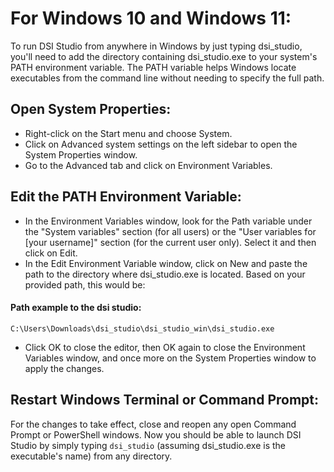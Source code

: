 # For Windows 10 and Windows 11:

To run DSI Studio from anywhere in Windows by just typing dsi_studio, you'll need to add the directory containing dsi_studio.exe to your system's PATH environment variable. The PATH variable helps Windows locate executables from the command line without needing to specify the full path.

## Open System Properties:

- Right-click on the Start menu and choose System.
- Click on Advanced system settings on the left sidebar to open the System Properties window.
- Go to the Advanced tab and click on Environment Variables.

## Edit the PATH Environment Variable:

- In the Environment Variables window, look for the Path variable under the "System variables" section (for all users) or the "User variables for [your username]" section (for the current user only). Select it and then click on Edit.
- In the Edit Environment Variable window, click on New and paste the path to the directory where dsi_studio.exe is located. Based on your provided path, this would be:

#### Path example to the dsi studio:

```
C:\Users\Downloads\dsi_studio\dsi_studio_win\dsi_studio.exe
```

- Click OK to close the editor, then OK again to close the Environment Variables window, and once more on the System Properties window to apply the changes.

## Restart Windows Terminal or Command Prompt:

For the changes to take effect, close and reopen any open Command Prompt or PowerShell windows. Now you should be able to launch DSI Studio by simply typing `dsi_studio` (assuming dsi_studio.exe is the executable's name) from any directory.